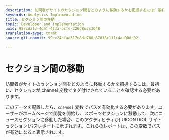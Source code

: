 ```yaml
---
description: 訪問者がサイトのセクション間をどのように移動するかを把握するには、最初に、セクションが channel 変数でタグ付けされていることを確認する必要があります。
keywords: Analytics Implementation
title: セクション間の移動
topic: Developer and implementation
uuid: 987cdaf3-4daf-423a-bcfe-226d8e7c3648
translation-type: tm+mt
source-git-commit: 99ee24efaa517e8da700c67818c111c4aa90dc02

---
```



# セクション間の移動

訪問者がサイトのセクション間をどのように移動するかを把握するには、最初に、セクションが channel 変数でタグ付けされていることを確認する必要があります。

このデータを配置したら、*`channel`* 変数でパスを有効化する必要があります。ユーザーがホームページで閲覧を開始し、スポーツセクションに移動して、次にニュースセクションに移動した場合、このアクティビティが[!UICONTROL サイトセクション]パスレポートに示されます。これらのレポートは、この変数でパスが有効になると表示されます。
